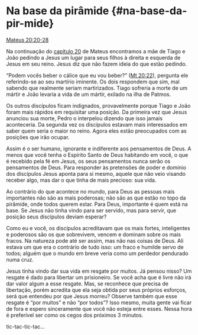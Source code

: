 # Na base da pirâmide {#na-base-da-pir-mide}

[Mateus 20:20-28](http://bibliaonline.com.br/acf/mt/20/20-28)

Na continuação do [capítulo 20](http://bibliaonline.com.br/acf/mt/20) de Mateus encontramos a mãe de Tiago e João pedindo a Jesus um lugar para seus filhos à direita e esquerda de Jesus em seu reino. Jesus diz que não fazem ideia do que estão pedindo.

“Podem vocês beber o cálice que eu vou beber?” ([Mt 20:22](http://bibliaonline.com.br/acf/mt/20/22)), pergunta ele referindo-se ao seu martírio iminente. Os dois respondem que sim, mal sabendo que realmente seriam martirizados. Tiago sofreria a morte de um mártir e João levaria a vida de um mártir, exilado na ilha de Patmos.

Os outros discípulos ficam indignados, provavelmente porque Tiago e João foram mais rápidos em requisitar uma posição. Da primeira vez que Jesus anunciou sua morte, Pedro o interpelou dizendo que isso jamais aconteceria. Da segunda vez os discípulos estavam mais interessados em saber quem seria o maior no reino. Agora eles estão preocupados com as posições que irão ocupar.

Assim é o ser humano, ignorante e indiferente aos pensamentos de Deus. A menos que você tenha o Espírito Santo de Deus habitando em você, o que é recebido pela fé em Jesus, os seus pensamentos nunca serão os pensamentos de Deus. Para responder às pretensões de poder e domínio dos discípulos Jesus aponta para si mesmo, aquele que não veio visando receber algo, mas dar o que tinha de mais precioso: sua vida.

Ao contrário do que acontece no mundo, para Deus as pessoas mais importantes não são as mais poderosas; não são as que estão no topo da pirâmide, onde todos querem estar. Para Deus, importante é quem está na base. Se Jesus não tinha vindo para ser servido, mas para servir, que posição seus discípulos deviam esperar?

Como eu e você, os discípulos acreditavam que os mais fortes, inteligentes e poderosos são os que sobrevivem, vencem e dominam sobre os mais fracos. Na natureza pode até ser assim, mas não nas coisas de Deus. Ali estava um que era o contrário de tudo isso: um fraco e humilde servo de todos; alguém que o mundo em breve veria como um perdedor pendurado numa cruz.

Jesus tinha vindo dar sua vida em resgate por muitos. Já pensou nisso? Um resgate é dado para libertar um prisioneiro. Se você acha que é livre não irá dar valor algum a esse resgate. Mas, se reconhece que precisa de libertação, porém acredita que ela seja obtida por seus próprios esforços, será que entendeu por que Jesus morreu? Observe também que esse resgate é “por muitos” e não “por todos”? Isso mesmo, muita gente vai ficar de fora e espero sinceramente que você não esteja entre esses. Nessa hora é preferível ser como os cegos dos próximos 3 minutos.

tic-tac-tic-tac...